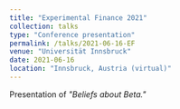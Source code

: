 ```yaml
---
title: "Experimental Finance 2021"
collection: talks
type: "Conference presentation"
permalink: /talks/2021-06-16-EF
venue: "Universität Innsbruck"
date: 2021-06-16
location: "Innsbruck, Austria (virtual)"
---
```


Presentation of <i>"Beliefs about Beta."</i> 
